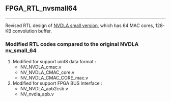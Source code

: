 ## FPGA\_RTL\_nvsmall64 
----------

Revised RTL design of [NVDLA small version](http://nvdla.org/), which has 64 MAC cores, 128-KB convolution buffer. 

### Modified RTL codes compared to the original NVDLA nv\_small\_64

1. Modified for support uint8 data format :
   +  NV\_NVDLA\_cmac.v
   +  NV\_NVDLA\_CMAC_core.v    
   +  NV\_NVDLA\_CMAC_CORE_mac.v
2. Modified for support FPGA BUS Interface :
   +  NV\_NVDLA\_apb2csb.v
   +  NV\_nvdla\_apb.v






